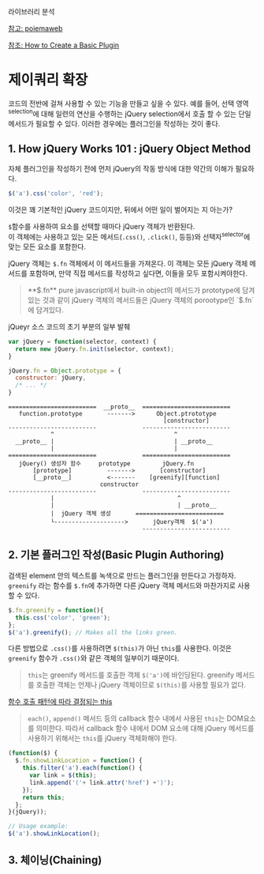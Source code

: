 라이브러리 분석

[참고: poiemaweb](http://poiemaweb.com/jquery-plugin)

[참조: How to Create a Basic Plugin](http://learn.jquery.com/plugins/basic-plugin-creation/)

# 제이쿼리 확장 

코드의 전반에 걸쳐 사용할 수 있는 기능을 만들고 싶을 수 있다. 예를 들어, 선택 영역<sup>selection</sup>에 대해 일련의 연산을 수행하는 jQuery selection에서 호출 할 수 있는 단일 메서드가 필요할 수 있다. 이러한 경우에는 플러그인을 작성하는 것이 좋다.

## 1. How jQuery Works 101 : jQuery Object Method

자체 플러그인을 작성하기 전에 먼저 jQuery의 작동 방식에 대한 약간의 이해가 필요하다. 

```javascript
$('a').css('color', 'red');
```
이것은 꽤 기본적인 jQuery 코드이지만, 뒤에서 어떤 일이 벌어지는 지 아는가?

`$`함수를 사용하여 요소를 선택할 때마다 jQuery 객체가 반환된다.  
이 객체에는 사용하고 있는 모든 메서드(`.css()`, `.click()`, 등등)와 선택자<sup>selector</sup>에 맞는 모든 요소를 포함한다.  

jQuery 객체는 `$.fn` 객체에서 이 메서드들을 가져온다. 이 객체는 모든 jQuery 객체 메서드를 포함하며, 만약 직접 메서드를 작성하고 싶다면, 이들을 모두 포함시켜야한다.

>**$.fn**
pure javascript에서 built-in object의 메서드가 prototype에 담겨있는 것과 같이 jQuery 객체의 메서드들은 jQuery 객체의 porootype인 `$.fn`에 담겨있다.

jQueyr 소스 코드의 초기 부분의 일부 발췌
```javascript
var jQuery = function(selector, context) {
  return new jQuery.fn.init(selector, context);
}

jQuery.fn = Object.prototype = {
  constructor: jQuery,
  /* ... */
}
```
```
=========================  __proto__  =========================
   function.prototype       ------->      Object.ptrototype
                                            [constructor]
-------------------------             ------------------------- 
            ^                                  ^           
  __proto__ |                                  | __proto__ 
            |                                  |           
=========================             =========================
   jQuery() 생성자 함수     prototype         jQuery.fn
       [prototype]          ------->       [constructor]
       [__proto__]          <-------    [greenify][function]
                          constructor
-------------------------             -------------------------
            |                                   ^
            |                                   | __proto__ 
            |  jQuery 객체 생성       =========================
            └-------------------->       jQuery객체  $('a')
                                      ------------------------- 
```
## 2. 기본 플러그인 작성(Basic Plugin Authoring)

검색된 element 안의 텍스트를 녹색으로 만드는 플러그인을 만든다고 가정하자. `greenify` 라는 함수를 `$.fn`에 추가하면 다른 jQuery 객체 메서드와 마찬가지로 사용할 수 있다.

```javascript
$.fn.greenify = function(){
  this.css('color', 'green');
};
$('a').greenify(); // Makes all the links green.
```

다른 방법으로 `.css()`를 사용하려면 `$(this)`가 아닌 `this`를 사용한다. 이것은 `greenify` 함수가 `.css()`와 같은 객체의 일부이기 때문이다.

> `this`는 greenify 메서드를 호출한 객체 `$('a')`에 바인딩된다. greenify 메서드를 호출한 객체는 언제나 jQuery 객체이므로 `$(this)`를 사용할 필요가 없다.

[함수 호출 패턴에 따라 결정되는 this](http://poiemaweb.com/js-this#method-invocation-pattern)

> `each()`, `append()` 메서드 등의 callback 함수 내에서 사용된 `this`는 DOM요소를 의미한다. 따라서 callback 함수 내에서 DOM 요소에 대해 jQuery 메서드를 사용하기 위해서는 `this`를 jQuery 객체화해야 한다. 

```javascript
(function($) {
  $.fn.showLinkLocation = function() {
    this.filter('a').each(function() {
      var link = $(this);
      link.append('('+ link.attr('href') +')');
    });
    return this;
  };
}(jQuery));

// Usage example:
$('a').showLinkLocation();
```

## 3. 체이닝(Chaining)
